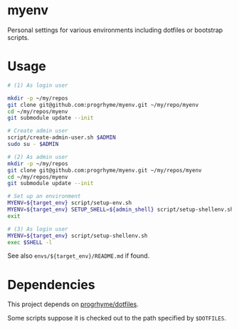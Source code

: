 # myenv

Personal settings for various environments including dotfiles or bootstrap scripts.

# Usage

```bash
# (1) As login user

mkdir -p ~/my/repos
git clone git@github.com:progrhyme/myenv.git ~/my/repo/myenv
cd ~/my/repos/myenv
git submodule update --init

# Create admin user
script/create-admin-user.sh $ADMIN
sudo su - $ADMIN

# (2) As admin user
mkdir -p ~/my/repos
git clone git@github.com:progrhyme/myenv.git ~/my/repos/myenv
cd ~/my/repos/myenv
git submodule update --init

# Set up an environment
MYENV=${target_env} script/setup-env.sh
MYENV=${target_env} SETUP_SHELL=${admin_shell} script/setup-shellenv.sh
exit

# (3) As login user
MYENV=${target_env} script/setup-shellenv.sh
exec $SHELL -l
```

See also `envs/${target_env}/README.md` if found.

# Dependencies

This project depends on [progrhyme/dotfiles](https://github.com/progrhyme/dotfiles).

Some scripts suppose it is checked out to the path specified by `$DOTFILES`.
